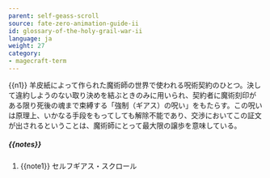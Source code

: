 ```yaml
---
parent: self-geass-scroll
source: fate-zero-animation-guide-ii
id: glossary-of-the-holy-grail-war-ii
language: ja
weight: 27
category:
- magecraft-term
---
```


{{n1}}
羊皮紙によって作られた魔術師の世界で使われる呪術契約のひとつ。決して違約しようのない取り決めを結ぶときのみに用いられ、契約者に魔術刻印がある限り死後の魂まで束縛する「強制（ギアス）の呪い」をもたらす。この呪いは原理上、いかなる手段をもってしても解除不能であり、交渉においてこの証文が出されるということは、魔術師にとって最大限の譲歩を意味している。

##### {{notes}}

1. {{note1}} セルフギアス・スクロール

